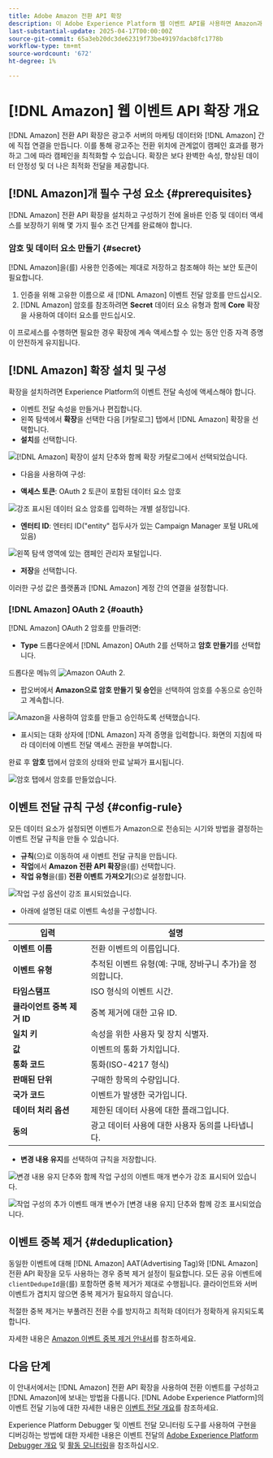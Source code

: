 ```yaml
---
title: Adobe Amazon 전환 API 확장
description: 이 Adobe Experience Platform 웹 이벤트 API를 사용하면 Amazon과 웹 사이트 상호 작용을 직접 공유할 수 있습니다.
last-substantial-update: 2025-04-17T00:00:00Z
source-git-commit: 65a3eb20dc3de62319f73be49197dacb8fc1778b
workflow-type: tm+mt
source-wordcount: '672'
ht-degree: 1%

---
```


# [!DNL Amazon] 웹 이벤트 API 확장 개요

[!DNL Amazon] 전환 API 확장은 광고주 서버의 마케팅 데이터와 [!DNL Amazon] 간에 직접 연결을 만듭니다. 이를 통해 광고주는 전환 위치에 관계없이 캠페인 효과를 평가하고 그에 따라 캠페인을 최적화할 수 있습니다. 확장은 보다 완벽한 속성, 향상된 데이터 안정성 및 더 나은 최적화 전달을 제공합니다.

## [!DNL Amazon]개 필수 구성 요소 {#prerequisites}

[!DNL Amazon] 전환 API 확장을 설치하고 구성하기 전에 올바른 인증 및 데이터 액세스를 보장하기 위해 몇 가지 필수 조건 단계를 완료해야 합니다.

### 암호 및 데이터 요소 만들기 {#secret}

[!DNL Amazon]을(를) 사용한 인증에는 제대로 저장하고 참조해야 하는 보안 토큰이 필요합니다.

1. 인증을 위해 고유한 이름으로 새 [!DNL Amazon] 이벤트 전달 암호를 만드십시오.
2. [!DNL Amazon] 암호를 참조하려면 **Secret** 데이터 요소 유형과 함께 **Core** 확장을 사용하여 데이터 요소를 만드십시오.

이 프로세스를 수행하면 필요한 경우 확장에 계속 액세스할 수 있는 동안 인증 자격 증명이 안전하게 유지됩니다.

## [!DNL Amazon] 확장 설치 및 구성

확장을 설치하려면 Experience Platform의 이벤트 전달 속성에 액세스해야 합니다.

- 이벤트 전달 속성을 만들거나 편집합니다.
- 왼쪽 탐색에서 **확장**&#x200B;을 선택한 다음 [카탈로그] 탭에서 [!DNL Amazon] 확장을 선택합니다.
- **설치**&#x200B;를 선택합니다.

![[!DNL Amazon] 확장이 설치 단추와 함께 확장 카탈로그에서 선택되었습니다.](../../../images/extensions/server/amazon/amazon-extension.png)

- 다음을 사용하여 구성:

- **액세스 토큰**: OAuth 2 토큰이 포함된 데이터 요소 암호

![강조 표시된 데이터 요소 암호를 입력하는 개별 설정입니다.](../../../images/extensions/server/amazon/2.png)

- **엔터티 ID**: 엔터티 ID(&quot;entity&quot; 접두사가 있는 Campaign Manager 포털 URL에 있음)

![왼쪽 탐색 영역에 있는 캠페인 관리자 포털입니다.](../../../images/extensions/server/amazon/3.png)

- **저장**&#x200B;을 선택합니다.

이러한 구성 값은 플랫폼과 [!DNL Amazon] 계정 간의 연결을 설정합니다.

### [!DNL Amazon] OAuth 2 {#oauth}

[!DNL Amazon] OAuth 2 암호를 만들려면:

- **Type** 드롭다운에서 [!DNL Amazon] OAuth 2를 선택하고 **암호 만들기**&#x200B;를 선택합니다.

드롭다운 메뉴의 ![Amazon OAuth 2.](../../../images/extensions/server/amazon/Oauth.png)

- 팝오버에서 **Amazon으로 암호 만들기 및 승인**&#x200B;을 선택하여 암호를 수동으로 승인하고 계속합니다.

![Amazon을 사용하여 암호를 만들고 승인하도록 선택했습니다.](../../../images/extensions/server/amazon/Oauth.1.png)

- 표시되는 대화 상자에 [!DNL Amazon] 자격 증명을 입력합니다. 화면의 지침에 따라 데이터에 이벤트 전달 액세스 권한을 부여합니다.

완료 후 **암호** 탭에서 암호의 상태와 만료 날짜가 표시됩니다.

![암호 탭에서 암호를 만들었습니다.](../../../images/extensions/server/amazon/Oauth.2.png)

## 이벤트 전달 규칙 구성 {#config-rule}

모든 데이터 요소가 설정되면 이벤트가 Amazon으로 전송되는 시기와 방법을 결정하는 이벤트 전달 규칙을 만들 수 있습니다.

- **규칙**(으)로 이동하여 새 이벤트 전달 규칙을 만듭니다.
- **작업**&#x200B;에서 **Amazon 전환 API 확장**&#x200B;을(를) 선택합니다.
- **작업 유형**&#x200B;을(를) **전환 이벤트 가져오기**(으)로 설정합니다.

![작업 구성 옵션이 강조 표시되었습니다.](../../../images/extensions/server/amazon/4.png)

- 아래에 설명된 대로 이벤트 속성을 구성합니다.

| 입력 | 설명 |
| --- | --- |
| **이벤트 이름** | 전환 이벤트의 이름입니다. |
| **이벤트 유형** | 추적된 이벤트 유형(예: 구매, 장바구니 추가)을 정의합니다. |
| **타임스탬프** | ISO 형식의 이벤트 시간. |
| **클라이언트 중복 제거 ID** | 중복 제거에 대한 고유 ID. |
| **일치 키** | 속성을 위한 사용자 및 장치 식별자. |
| **값** | 이벤트의 통화 가치입니다. |
| **통화 코드** | 통화(ISO-4217 형식) |
| **판매된 단위** | 구매한 항목의 수량입니다. |
| **국가 코드** | 이벤트가 발생한 국가입니다. |
| **데이터 처리 옵션** | 제한된 데이터 사용에 대한 플래그입니다. |
| **동의** | 광고 데이터 사용에 대한 사용자 동의를 나타냅니다. |

- **변경 내용 유지**&#x200B;를 선택하여 규칙을 저장합니다.

![변경 내용 유지 단추와 함께 작업 구성의 이벤트 매개 변수가 강조 표시되어 있습니다.](../../../images/extensions/server/amazon/5.png)

![작업 구성의 추가 이벤트 매개 변수가 [변경 내용 유지] 단추와 함께 강조 표시되었습니다.](../../../images/extensions/server/amazon/6.png)

## 이벤트 중복 제거 {#deduplication}

동일한 이벤트에 대해 [!DNL Amazon] AAT(Advertising Tag)와 [!DNL Amazon] 전환 API 확장을 모두 사용하는 경우 중복 제거 설정이 필요합니다. 모든 공유 이벤트에 `clientDedupeId`을(를) 포함하면 중복 제거가 제대로 수행됩니다.
클라이언트와 서버 이벤트가 겹치지 않으면 중복 제거가 필요하지 않습니다.

적절한 중복 제거는 부풀려진 전환 수를 방지하고 최적화 데이터가 정확하게 유지되도록 합니다.

자세한 내용은 [Amazon 이벤트 중복 제거 안내서](https://advertising.amazon.com/)를 참조하세요.

## 다음 단계

이 안내서에서는 [!DNL Amazon] 전환 API 확장을 사용하여 전환 이벤트를 구성하고 [!DNL Amazon]에 보내는 방법을 다룹니다. [!DNL Adobe Experience Platform]의 이벤트 전달 기능에 대한 자세한 내용은 [이벤트 전달 개요](../../../ui/event-forwarding/overview.md)를 참조하세요.

Experience Platform Debugger 및 이벤트 전달 모니터링 도구를 사용하여 구현을 디버깅하는 방법에 대한 자세한 내용은 이벤트 전달의 [Adobe Experience Platform Debugger 개요](https://experienceleague.adobe.com/ko/docs/experience-platform/debugger/home) 및 [활동 모니터링](https://experienceleague.adobe.com/ko/docs/experience-platform/tags/event-forwarding/monitoring)을 참조하십시오.